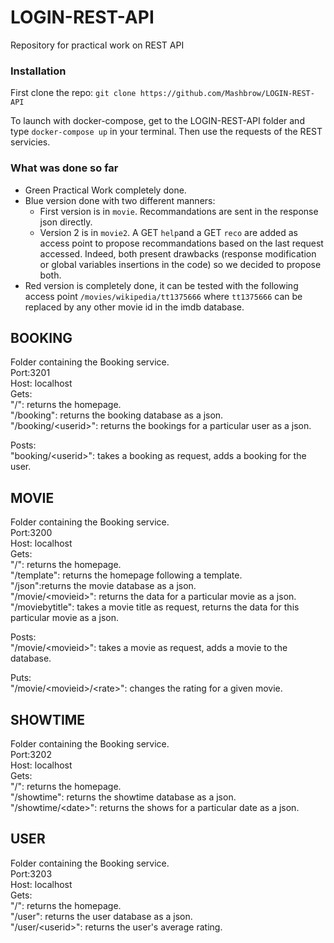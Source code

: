# LOGIN-REST-API
Repository for practical work on REST API 

### Installation
First clone the repo: `git clone https://github.com/Mashbrow/LOGIN-REST-API`

To launch with docker-compose, get to the LOGIN-REST-API folder and type `docker-compose up` in your terminal. Then use the requests of the REST servicies.  

### What was done so far

- Green Practical Work completely done.
- Blue version done with two different manners:
  - First version is in `movie`. Recommandations are sent in the response json directly.
  - Version 2 is in `movie2`. A GET `help`and a GET `reco` are added as access point to propose recommandations based on the last request accessed.
  Indeed, both present drawbacks (response modification or global variables insertions in the code) so we decided to propose both.
- Red version is completely done, it can be tested with the following access point `/movies/wikipedia/tt1375666` where `tt1375666` can be replaced by any other movie id in the imdb database.

## BOOKING
Folder containing the Booking service.  
Port:3201  
Host: localhost  
Gets:   
"/": returns the homepage.  
"/booking": returns the booking database as a json.  
"/booking/&lt;userid&gt;": returns the bookings for a particular user as a json.  

Posts:  
"booking/&lt;userid&gt;": takes a booking as request, adds a booking for the user.  

## MOVIE
Folder containing the Booking service.  
Port:3200  
Host: localhost  
Gets:   
"/": returns the homepage.  
"/template": returns the homepage following a template.  
"/json":returns the movie database as a json.  
"/movie/&lt;movieid&gt;": returns the data for a particular movie as a json.  
"/moviebytitle": takes a movie title as request, returns the data for this particular movie as a json.  

Posts:  
"/movie/&lt;movieid&gt;": takes a movie as request, adds a movie to the database.  

Puts:   
"/movie/&lt;movieid&gt;/&lt;rate&gt;": changes the rating for a given movie.  

## SHOWTIME 
Folder containing the Booking service.  
Port:3202  
Host: localhost  
Gets:   
"/": returns the homepage.  
"/showtime": returns the showtime database as a json.  
"/showtime/&lt;date&gt;": returns the shows for a particular date as a json.  

## USER
Folder containing the Booking service.  
Port:3203  
Host: localhost  
Gets:   
"/": returns the homepage.  
"/user": returns the user database as a json.  
"/user/&lt;userid&gt;": returns the user's average rating.
